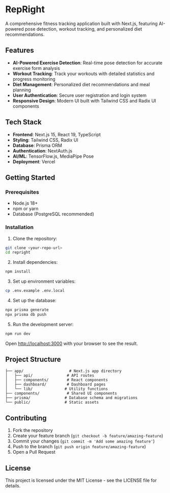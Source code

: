 # RepRight

A comprehensive fitness tracking application built with Next.js, featuring AI-powered pose detection, workout tracking, and personalized diet recommendations.

## Features

- **AI-Powered Exercise Detection**: Real-time pose detection for accurate exercise form analysis
- **Workout Tracking**: Track your workouts with detailed statistics and progress monitoring
- **Diet Management**: Personalized diet recommendations and meal planning
- **User Authentication**: Secure user registration and login system
- **Responsive Design**: Modern UI built with Tailwind CSS and Radix UI components

## Tech Stack

- **Frontend**: Next.js 15, React 19, TypeScript
- **Styling**: Tailwind CSS, Radix UI
- **Database**: Prisma ORM
- **Authentication**: NextAuth.js
- **AI/ML**: TensorFlow.js, MediaPipe Pose
- **Deployment**: Vercel

## Getting Started

### Prerequisites

- Node.js 18+ 
- npm or yarn
- Database (PostgreSQL recommended)

### Installation

1. Clone the repository:
```bash
git clone <your-repo-url>
cd repright
```

2. Install dependencies:
```bash
npm install
```

3. Set up environment variables:
```bash
cp .env.example .env.local
```

4. Set up the database:
```bash
npx prisma generate
npx prisma db push
```

5. Run the development server:
```bash
npm run dev
```

Open [http://localhost:3000](http://localhost:3000) with your browser to see the result.

## Project Structure

```
├── app/                    # Next.js app directory
│   ├── api/               # API routes
│   ├── components/        # React components
│   ├── dashboard/         # Dashboard pages
│   └── lib/              # Utility functions
├── components/            # Shared UI components
├── prisma/               # Database schema and migrations
└── public/               # Static assets
```

## Contributing

1. Fork the repository
2. Create your feature branch (`git checkout -b feature/amazing-feature`)
3. Commit your changes (`git commit -m 'Add some amazing feature'`)
4. Push to the branch (`git push origin feature/amazing-feature`)
5. Open a Pull Request

## License

This project is licensed under the MIT License - see the LICENSE file for details.